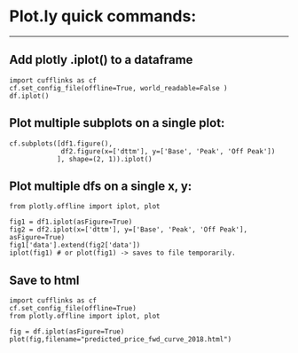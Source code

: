 # Plot.ly quick commands:
-------------------------

## Add plotly .iplot() to a dataframe
    
    import cufflinks as cf
    cf.set_config_file(offline=True, world_readable=False )
    df.iplot()


## Plot multiple subplots on a single plot:

    cf.subplots([df1.figure(), 
                 df2.figure(x=['dttm'], y=['Base', 'Peak', 'Off Peak'])
                ], shape=(2, 1)).iplot()

## Plot multiple dfs on a single x, y:

    from plotly.offline import iplot, plot  

    fig1 = df1.iplot(asFigure=True)
    fig2 = df2.iplot(x=['dttm'], y=['Base', 'Peak', 'Off Peak'], asFigure=True)
    fig1['data'].extend(fig2['data'])
    iplot(fig1) # or plot(fig1) -> saves to file temporarily.

## Save to html
    import cufflinks as cf
    cf.set_config_file(offline=True)
    from plotly.offline import iplot, plot  
    
    fig = df.iplot(asFigure=True)
    plot(fig,filename="predicted_price_fwd_curve_2018.html")
